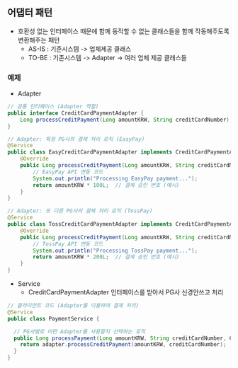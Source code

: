 ## 어댑터 패턴
- 호환성 없는 인터페이스 때문에 함께 동작할 수 없는 클래스들을 함께 작동해주도록 변환해주는 패턴
  - AS-IS : 기존시스템 -> 업체제공 클래스
  - TO-BE : 기존시스템 -> Adapter -> 여러 업체 제공 클래스들
  
### 예제
- Adapter
```java
// 공통 인터페이스 (Adapter 역할)
public interface CreditCardPaymentAdapter {
    Long processCreditPayment(Long amountKRW, String creditCardNumber);
}

// Adapter: 특정 PG사의 결제 처리 로직 (EasyPay)
@Service
public class EasyCreditCardPaymentAdapter implements CreditCardPaymentAdapter {
    @Override
    public Long processCreditPayment(Long amountKRW, String creditCardNumber) {
        // EasyPay API 연동 코드
        System.out.println("Processing EasyPay payment...");
        return amountKRW * 100L;  // 결제 승인 번호 (예시)
    }
}

// Adapter: 또 다른 PG사의 결제 처리 로직 (TossPay)
@Service
public class TossCreditCardPaymentAdapter implements CreditCardPaymentAdapter {
    @Override
    public Long processCreditPayment(Long amountKRW, String creditCardNumber) {
        // TossPay API 연동 코드
        System.out.println("Processing TossPay payment...");
        return amountKRW * 200L;  // 결제 승인 번호 (예시)
    }
}
```
- Service
  - CreditCardPaymentAdapter 인터페이스를 받아서 PG사 신경안쓰고 처리
```java
// 클라이언트 코드 (Adapter를 이용하여 결제 처리)
@Service
public class PaymentService {

  // PG사별로 어떤 Adapter를 사용할지 선택하는 로직
  public Long processPayment(Long amountKRW, String creditCardNumber, CreditCardPaymentAdapter adapter) {
    return adapter.processCreditPayment(amountKRW, creditCardNumber);
  }
}
```
